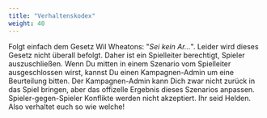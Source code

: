 ```yaml
---
title: "Verhaltenskodex"
weight: 40
---
```


Folgt einfach dem Gesetz Wil Wheatons: "*Sei kein Ar...*". Leider wird dieses
Gesetz nicht überall befolgt. Daher ist ein Spielleiter berechtigt, Spieler
auszuschließen. Wenn Du mitten in einem Szenario vom Spielleiter ausgeschlossen
wirst, kannst Du einen Kampagnen-Admin um eine Beurteilung bitten. Der
Kampagnen-Admin kann Dich zwar nicht zurück in das Spiel bringen, aber das
offizelle Ergebnis dieses Szenarios anpassen. Spieler-gegen-Spieler Konflikte
werden nicht akzeptiert. Ihr seid Helden. Also verhaltet euch so wie welche!
